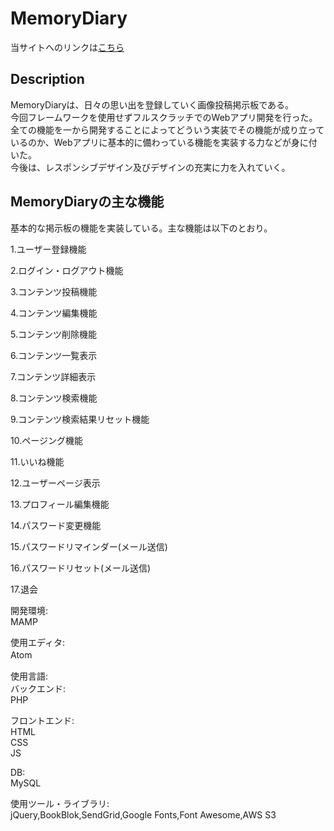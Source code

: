 # MemoryDiary  
  	
当サイトへのリンクは[こちら](https://memorydiary.herokuapp.com)  	

## Description  
MemoryDiaryは、日々の思い出を登録していく画像投稿掲示板である。  
今回フレームワークを使用せずフルスクラッチでのWebアプリ開発を行った。  	
全ての機能を一から開発することによってどういう実装でその機能が成り立っているのか、Webアプリに基本的に備わっている機能を実装する力などが身に付いた。  	
今後は、レスポンシブデザイン及びデザインの充実に力を入れていく。  	

## MemoryDiaryの主な機能  
基本的な掲示板の機能を実装している。主な機能は以下のとおり。	

1.ユーザー登録機能　　

2.ログイン・ログアウト機能　

3.コンテンツ投稿機能　　

4.コンテンツ編集機能　　

5.コンテンツ削除機能　　

6.コンテンツ一覧表示　　

7.コンテンツ詳細表示　　

8.コンテンツ検索機能　　

9.コンテンツ検索結果リセット機能　　

10.ページング機能　　

11.いいね機能　　

12.ユーザーページ表示　　

13.プロフィール編集機能　　

14.パスワード変更機能　　

15.パスワードリマインダー(メール送信)　　

16.パスワードリセット(メール送信)　　

17.退会　　

開発環境:  
MAMP  

使用エディタ:    
Atom　　

使用言語:  
バックエンド:  
PHP  

フロントエンド:  
HTML  
CSS  
JS  

DB:  
MySQL  

使用ツール・ライブラリ:  
jQuery,BookBlok,SendGrid,Google Fonts,Font Awesome,AWS S3  
